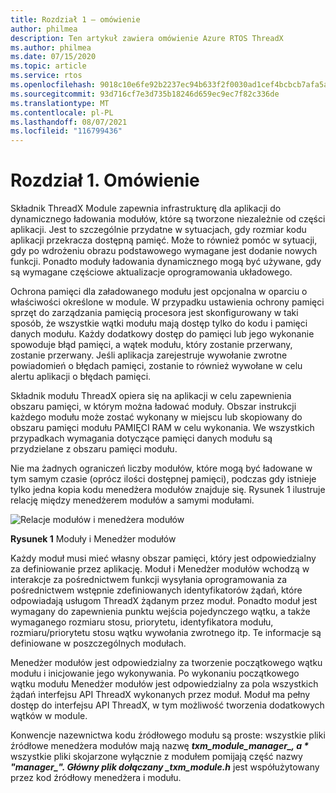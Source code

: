 ```yaml
---
title: Rozdział 1 — omówienie
author: philmea
description: Ten artykuł zawiera omówienie Azure RTOS ThreadX
ms.author: philmea
ms.date: 07/15/2020
ms.topic: article
ms.service: rtos
ms.openlocfilehash: 9018c10e6fe92b2237ec94b633f2f0030ad1cef4bcbcb7afa5ace20548f012ed
ms.sourcegitcommit: 93d716cf7e3d735b18246d659ec9ec7f82c336de
ms.translationtype: MT
ms.contentlocale: pl-PL
ms.lasthandoff: 08/07/2021
ms.locfileid: "116799436"
---
```

# <a name="chapter-1-overview"></a>Rozdział 1. Omówienie

Składnik ThreadX Module zapewnia infrastrukturę dla aplikacji do dynamicznego ładowania modułów, które są tworzone niezależnie od części aplikacji. Jest to szczególnie przydatne w sytuacjach, gdy rozmiar kodu aplikacji przekracza dostępną pamięć. Może to również pomóc w sytuacji, gdy po wdrożeniu obrazu podstawowego wymagane jest dodanie nowych funkcji. Ponadto moduły ładowania dynamicznego mogą być używane, gdy są wymagane częściowe aktualizacje oprogramowania układowego.

Ochrona pamięci dla załadowanego modułu jest opcjonalna w oparciu o właściwości określone w module. W przypadku ustawienia ochrony pamięci sprzęt do zarządzania pamięcią procesora jest skonfigurowany w taki sposób, że wszystkie wątki modułu mają dostęp tylko do kodu i pamięci danych modułu. Każdy dodatkowy dostęp do pamięci lub jego wykonanie spowoduje błąd pamięci, a wątek modułu, który zostanie przerwany, zostanie przerwany. Jeśli aplikacja zarejestruje wywołanie zwrotne powiadomień o błędach pamięci, zostanie to również wywołane w celu alertu aplikacji o błędach pamięci.

Składnik modułu ThreadX opiera się na aplikacji w celu zapewnienia obszaru pamięci, w którym można ładować moduły. Obszar instrukcji każdego modułu może zostać wykonany w miejscu lub skopiowany do obszaru pamięci modułu PAMIĘCI RAM w celu wykonania. We wszystkich przypadkach wymagania dotyczące pamięci danych modułu są przydzielane z obszaru pamięci modułu.

Nie ma żadnych ograniczeń liczby modułów, które mogą być ładowane w tym samym czasie (oprócz ilości dostępnej pamięci), podczas gdy istnieje tylko jedna kopia kodu menedżera modułów znajduje się. Rysunek 1 ilustruje relację między menedżerem modułów a samymi modułami.

![Relacje modułów i menedżera modułów](media/image2.png)

**Rysunek 1** Moduły i Menedżer modułów

Każdy moduł musi mieć własny obszar pamięci, który jest odpowiedzialny za definiowanie przez aplikację. Moduł i Menedżer modułów wchodzą w interakcje za pośrednictwem funkcji wysyłania oprogramowania za pośrednictwem wstępnie zdefiniowanych identyfikatorów żądań, które odpowiadają usługom ThreadX żądanym przez moduł. Ponadto moduł jest wymagany do zapewnienia punktu wejścia pojedynczego wątku, a także wymaganego rozmiaru stosu, priorytetu, identyfikatora modułu, rozmiaru/priorytetu stosu wątku wywołania zwrotnego itp. Te informacje są definiowane w poszczególnych modułach.

Menedżer modułów jest odpowiedzialny za tworzenie początkowego wątku modułu i inicjowanie jego wykonywania. Po wykonaniu początkowego wątku modułu Menedżer modułów jest odpowiedzialny za pola wszystkich żądań interfejsu API ThreadX wykonanych przez moduł. Moduł ma pełny dostęp do interfejsu API ThreadX, w tym możliwość tworzenia dodatkowych wątków w module.  
  
Konwencje nazewnictwa kodu źródłowego modułu są proste: wszystkie pliki źródłowe menedżera modułów mają nazwę ***txm_module_manager_, a \**** wszystkie pliki skojarzone wyłącznie z modułem pomijają część nazwy **_"manager_*_". Główny plik dołączany _*_txm_module.h_** jest współużytowany przez kod źródłowy menedżera i modułu.
